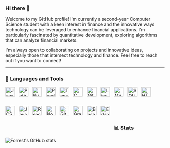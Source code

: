 ### Hi there 👋

Welcome to my GitHub profile! I'm currently a second-year Computer Science student with a keen interest in finance and the innovative ways technology can be leveraged to enhance financial applications. I'm particularly fascinated by quantitative development, exploring algorithms that can analyze financial markets.

I'm always open to collaborating on projects and innovative ideas, especially those that intersect technology and finance. Feel free to reach out if you want to connect!

---

### 🧰 Languages and Tools

<img align="left" alt="Java" width="30px" style="padding-right:10px; margin-bottom:30px;" src="https://cdn.jsdelivr.net/gh/devicons/devicon/icons/java/java-original.svg"/>
<img align="left" alt="Python" width="30px" style="padding-right:10px; margin-bottom:30px;" src="https://cdn.jsdelivr.net/gh/devicons/devicon/icons/python/python-plain.svg" />
<img align="left" alt="Numpy" width="30px" style="padding-right:10px; margin-bottom:30px;" src="https://cdn.jsdelivr.net/gh/devicons/devicon@latest/icons/numpy/numpy-original.svg" />
<img align="left" alt="Pandas" width="30px" style="padding-right:10px; margin-bottom:30px;" src="https://cdn.jsdelivr.net/gh/devicons/devicon@latest/icons/pandas/pandas-original.svg" />
<img align="left" alt="TensorFlow" width="30px" style="padding-right:10px; margin-bottom:30px;" src="https://cdn.jsdelivr.net/gh/devicons/devicon@latest/icons/tensorflow/tensorflow-original.svg" />
<img align="left" alt="C" width="30px" style="padding-right:10px; margin-bottom:30px;" src="https://cdn.jsdelivr.net/gh/devicons/devicon@latest/icons/c/c-original.svg" />
<img align="left" alt="Git" width="30px" style="padding-right:10px; margin-bottom:30px;" src="https://cdn.jsdelivr.net/gh/devicons/devicon/icons/git/git-original.svg" />
<img align="left" alt="Linux" width="30px" style="padding-right:10px; margin-bottom:30px;" src="https://cdn.jsdelivr.net/gh/devicons/devicon/icons/linux/linux-original.svg" />
<img align="left" alt="MySQL" width="30px" style="padding-right:10px; margin-bottom:30px;" src="https://cdn.jsdelivr.net/gh/devicons/devicon@latest/icons/mysql/mysql-original-wordmark.svg" />
<img align="left" alt="SQLite" width="30px" style="padding-right:10px; margin-bottom:30px;" src="https://cdn.jsdelivr.net/gh/devicons/devicon@latest/icons/sqlite/sqlite-original.svg" />
<img align="left" alt="HTML" width="30px" style="padding-right:10px; margin-bottom:30px;" src="https://cdn.jsdelivr.net/gh/devicons/devicon/icons/html5/html5-plain.svg" />
<img align="left" alt="CSS" width="30px" style="padding-right:10px; margin-bottom:30px;" src="https://cdn.jsdelivr.net/gh/devicons/devicon/icons/css3/css3-plain.svg" />
<img align="left" alt="JavaScript" width="30px" style="padding-right:10px; margin-bottom:30px;" src="https://cdn.jsdelivr.net/gh/devicons/devicon/icons/javascript/javascript-plain.svg" />
<img align="left" alt="React" width="30px" style="padding-right:10px; margin-bottom:30px;" src="https://cdn.jsdelivr.net/gh/devicons/devicon/icons/react/react-original.svg" />
<img align="left" alt="NodeJS" width="30px" style="padding-right:10px; margin-bottom:30px;" src="https://cdn.jsdelivr.net/gh/devicons/devicon/icons/nodejs/nodejs-original.svg" />
<img align="left" alt="GitHub" width="30px" style="padding-right:10px; margin-bottom:30px;" src="https://cdn.jsdelivr.net/gh/devicons/devicon/icons/github/github-original.svg" />
<img align="left" alt="Gradle" width="30px" style="padding-right:10px; margin-bottom:30px;" src="https://cdn.jsdelivr.net/gh/devicons/devicon@latest/icons/gradle/gradle-original.svg" />
<img align="left" alt="Bash" width="30px" style="padding-right:10px; margin-bottom:30px;" src="https://cdn.jsdelivr.net/gh/devicons/devicon/icons/bash/bash-original.svg" />
<img align="left" alt="Erlang" width="30px" style="padding-right:10px; margin-bottom:30px;" src="https://cdn.jsdelivr.net/gh/devicons/devicon@latest/icons/erlang/erlang-plain-wordmark.svg" />
<br />

<br><br />
---

### 📊 Stats

![Forrest's GitHub stats](https://github-readme-stats.vercel.app/api?username=dreis27&show_icons=true&theme=gruvbox)

<!-- ![GitHub Streak](https://streak-stats.demolab.com?user=ForrestKnight&theme=gruvbox&border_radius=4.5) -->

#
